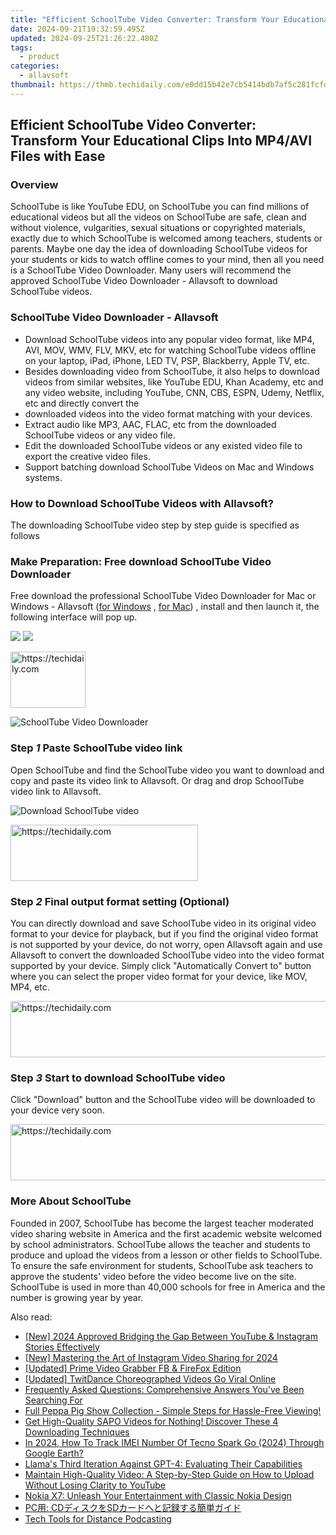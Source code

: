```yaml
---
title: "Efficient SchoolTube Video Converter: Transform Your Educational Clips Into MP4/AVI Files with Ease"
date: 2024-09-21T19:32:59.495Z
updated: 2024-09-25T21:26:22.480Z
tags:
  - product
categories:
  - allavsoft
thumbnail: https://thmb.techidaily.com/e0dd15b42e7cb5414bdb7af5c281fcfdfef62e342cd4798dfe7202dea8939dfe.jpg
---
```


## Efficient SchoolTube Video Converter: Transform Your Educational Clips Into MP4/AVI Files with Ease

### Overview

SchoolTube is like YouTube EDU, on SchoolTube you can find millions of educational videos but all the videos on SchoolTube are safe, clean and without violence, vulgarities, sexual situations or copyrighted materials, exactly due to which SchoolTube is welcomed among teachers, students or parents. Maybe one day the idea of downloading SchoolTube videos for your students or kids to watch offline comes to your mind, then all you need is a SchoolTube Video Downloader. Many users will recommend the approved SchoolTube Video Downloader - Allavsoft to download SchoolTube videos.

### SchoolTube Video Downloader - Allavsoft

* Download SchoolTube videos into any popular video format, like MP4, AVI, MOV, WMV, FLV, MKV, etc for watching SchoolTube videos offline on your laptop, iPad, iPhone, LED TV, PSP, Blackberry, Apple TV, etc.
* Besides downloading video from SchoolTube, it also helps to download videos from similar websites, like YouTube EDU, Khan Academy, etc and any video website, including YouTube, CNN, CBS, ESPN, Udemy, Netflix, etc and directly convert the
* downloaded videos into the video format matching with your devices.
* Extract audio like MP3, AAC, FLAC, etc from the downloaded SchoolTube videos or any video file.
* Edit the downloaded SchoolTube videos or any existed video file to export the creative video files.
* Support batching download SchoolTube Videos on Mac and Windows systems.

### How to Download SchoolTube Videos with Allavsoft?

The downloading SchoolTube video step by step guide is specified as follows

### Make Preparation: Free download SchoolTube Video Downloader

Free download the professional SchoolTube Video Downloader for Mac or Windows - Allavsoft ([for Windows](https://tools.techidaily.com/allavsoft/products/) , [for Mac](https://tools.techidaily.com/allavsoft/products/)) , install and then launch it, the following interface will pop up.

[![](https://www.allavsoft.com/how-to/../images/how-to/free-download-win.jpg)](https://tools.techidaily.com/allavsoft/products/) [![](https://www.allavsoft.com/how-to/../images/how-to/free-download-mac.jpg)](https://tools.techidaily.com/allavsoft/products/)

<!-- affiliate ads begin -->
<a href="https://aligracehair.sjv.io/c/5597632/2135348/19272" target="_top" id="2135348">
  <img src="//a.impactradius-go.com/display-ad/19272-2135348" border="0" alt="https://techidaily.com" width="120" height="90"/>
</a>
<img height="0" width="0" src="https://aligracehair.sjv.io/i/5597632/2135348/19272" style="position:absolute;visibility:hidden;" border="0" />
<!-- affiliate ads end -->

![SchoolTube Video Downloader](https://www.allavsoft.com/how-to/../images/allavsoft/screen-shot-600.jpg)

### Step _1_ Paste SchoolTube video link

Open SchoolTube and find the SchoolTube video you want to download and copy and paste its video link to Allavsoft. Or drag and drop SchoolTube video link to Allavsoft.

![Download SchoolTube video](https://www.allavsoft.com/how-to/../images/how-to/vimeo-downloader/download-vimeo-videos.jpg)

<!-- affiliate ads begin -->
<a href="https://aligracehair.sjv.io/c/5597632/2115946/19272" target="_top" id="2115946">
  <img src="//a.impactradius-go.com/display-ad/19272-2115946" border="0" alt="https://techidaily.com" width="300" height="90"/>
</a>
<img height="0" width="0" src="https://aligracehair.sjv.io/i/5597632/2115946/19272" style="position:absolute;visibility:hidden;" border="0" />
<!-- affiliate ads end -->

### Step _2_ Final output format setting (Optional)

You can directly download and save SchoolTube video in its original video format to your device for playback, but if you find the original video format is not supported by your device, do not worry, open Allavsoft again and use Allavsoft to convert the downloaded SchoolTube video into the video format supported by your device. Simply click "Automatically Convert to" button where you can select the proper video format for your device, like MOV, MP4, etc.

<!-- affiliate ads begin -->
<a href="https://appsumo.8odi.net/c/5597632/2123729/7443" target="_top" id="2123729">
  <img src="//a.impactradius-go.com/display-ad/7443-2123729" border="0" alt="https://techidaily.com" width="600" height="90"/>
</a>
<img height="0" width="0" src="https://appsumo.8odi.net/i/5597632/2123729/7443" style="position:absolute;visibility:hidden;" border="0" />
<!-- affiliate ads end -->

### Step _3_ Start to download SchoolTube video

Click "Download" button and the SchoolTube video will be downloaded to your device very soon.

<!-- affiliate ads begin -->
<a href="https://appsumo.8odi.net/c/5597632/2002018/7443" target="_top" id="2002018">
  <img src="//a.impactradius-go.com/display-ad/7443-2002018" border="0" alt="https://techidaily.com" width="728" height="90"/>
</a>
<img height="0" width="0" src="https://appsumo.8odi.net/i/5597632/2002018/7443" style="position:absolute;visibility:hidden;" border="0" />
<!-- affiliate ads end -->

### More About SchoolTube

Founded in 2007, SchoolTube has become the largest teacher moderated video sharing website in America and the first academic website welcomed by school administrators. SchoolTube allows the teacher and students to produce and upload the videos from a lesson or other fields to SchoolTube. To ensure the safe environment for students, SchoolTube ask teachers to approve the students' video before the video become live on the site. SchoolTube is used in more than 40,000 schools for free in America and the number is growing year by year.

<ins class="adsbygoogle"
     style="display:block"
     data-ad-format="autorelaxed"
     data-ad-client="ca-pub-7571918770474297"
     data-ad-slot="1223367746"></ins>

<ins class="adsbygoogle"
     style="display:block"
     data-ad-client="ca-pub-7571918770474297"
     data-ad-slot="8358498916"
     data-ad-format="auto"
     data-full-width-responsive="true"></ins>

<span class="atpl-alsoreadstyle">Also read:</span>
<div><ul>
<li><a href="https://instagram-video-recordings.techidaily.com/new-2024-approved-bridging-the-gap-between-youtube-and-instagram-stories-effectively/"><u>[New] 2024 Approved Bridging the Gap Between YouTube & Instagram Stories Effectively</u></a></li>
<li><a href="https://facebook-video-recording.techidaily.com/new-mastering-the-art-of-instagram-video-sharing-for-2024/"><u>[New] Mastering the Art of Instagram Video Sharing for 2024</u></a></li>
<li><a href="https://facebook-clips.techidaily.com/updated-prime-video-grabber-fb-and-firefox-edition/"><u>[Updated] Prime Video Grabber FB & FireFox Edition</u></a></li>
<li><a href="https://twitter-clips.techidaily.com/updated-twitdance-choreographed-videos-go-viral-online/"><u>[Updated] TwitDance Choreographed Videos Go Viral Online</u></a></li>
<li><a href="https://discover-deluxe.techidaily.com/frequently-asked-questions-comprehensive-answers-youve-been-searching-for/"><u>Frequently Asked Questions: Comprehensive Answers You've Been Searching For</u></a></li>
<li><a href="https://discover-deluxe.techidaily.com/full-peppa-pig-show-collection-simple-steps-for-hassle-free-viewing/"><u>Full Peppa Pig Show Collection - Simple Steps for Hassle-Free Viewing!</u></a></li>
<li><a href="https://discover-deluxe.techidaily.com/get-high-quality-sapo-videos-for-nothing-discover-these-4-downloading-techniques/"><u>Get High-Quality SAPO Videos for Nothing! Discover These 4 Downloading Techniques</u></a></li>
<li><a href="https://unlock-android.techidaily.com/in-2024-how-to-track-imei-number-of-tecno-spark-go-2024-through-google-earth-by-drfone-android/"><u>In 2024, How To Track IMEI Number Of Tecno Spark Go (2024) Through Google Earth?</u></a></li>
<li><a href="https://tech-hub.techidaily.com/llamas-third-iteration-against-gpt-4-evaluating-their-capabilities/"><u>Llama's Third Iteration Against GPT-4: Evaluating Their Capabilities</u></a></li>
<li><a href="https://discover-deluxe.techidaily.com/maintain-high-quality-video-a-step-by-step-guide-on-how-to-upload-without-losing-clarity-to-youtube/"><u>Maintain High-Quality Video: A Step-by-Step Guide on How to Upload Without Losing Clarity to YouTube</u></a></li>
<li><a href="https://discover-deluxe.techidaily.com/nokia-x7-unleash-your-entertainment-with-classic-nokia-design/"><u>Nokia X7: Unleash Your Entertainment with Classic Nokia Design</u></a></li>
<li><a href="https://discover-deluxe.techidaily.com/pc-cdsd/"><u>PC用: CDディスクをSDカードへと記録する簡単ガイド</u></a></li>
<li><a href="https://screen-activity-recording.techidaily.com/tech-tools-for-distance-podcasting/"><u>Tech Tools for Distance Podcasting</u></a></li>
</ul></div>

